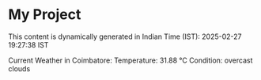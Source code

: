 # My Project

This content is dynamically generated in Indian Time (IST): 2025-02-27 19:27:38 IST


Current Weather in Coimbatore:
Temperature: 31.88 °C
Condition: overcast clouds
